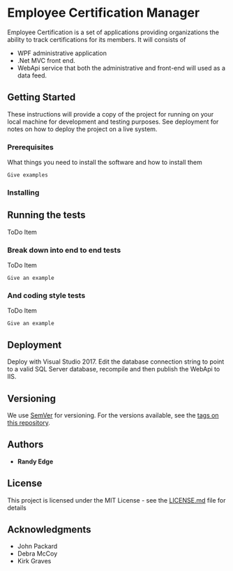 # Employee Certification Manager

Employee Certification is a set of applications providing organizations the ability to track certifications for its members. 
It will consists of 
* WPF administrative application
* .Net MVC front end. 
* WebApi service that both the administrative and front-end will used as a data feed.

## Getting Started

These instructions will provide a copy of the project for running on your local machine for development and testing purposes. See deployment for notes on how to deploy the project on a live system.

### Prerequisites

What things you need to install the software and how to install them

```
Give examples
```

### Installing

## Running the tests

ToDo Item

### Break down into end to end tests

ToDo Item

```
Give an example
```

### And coding style tests

ToDo Item

```
Give an example
```

## Deployment

Deploy with Visual Studio 2017. Edit the database connection string to point to a valid SQL Server database, recompile and then publish the WebApi to IIS.
 

## Versioning

We use [SemVer](http://semver.org/) for versioning. For the versions available, see the [tags on this repository](https://github.com/your/project/tags). 

## Authors

* **Randy Edge**  


## License

This project is licensed under the MIT License - see the [LICENSE.md](License.md) file for details

## Acknowledgments

* John Packard
* Debra McCoy
* Kirk Graves

